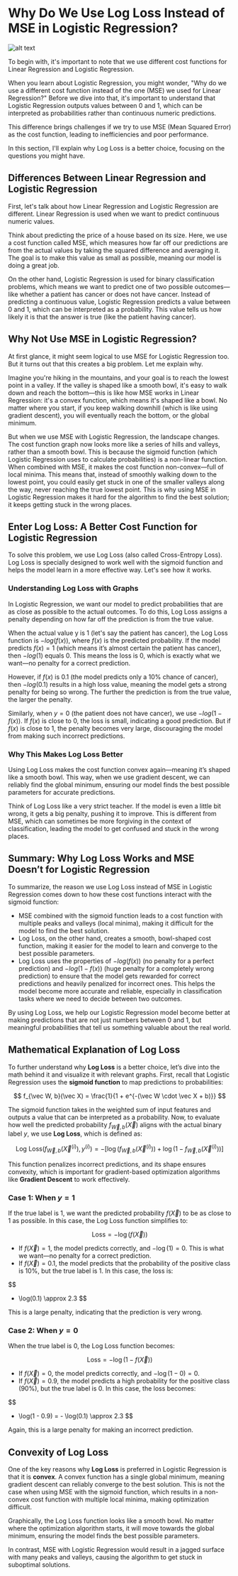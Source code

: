 # Why Do We Use Log Loss Instead of MSE in Logistic Regression?

![alt text](images/image-5.jpg)

To begin with, it's important to note that we use different cost functions for Linear Regression and Logistic Regression.

When you learn about Logistic Regression, you might wonder, "Why do we use a different cost function instead of the one (MSE) we used for Linear Regression?" Before we dive into that, it's important to understand that Logistic Regression outputs values between 0 and 1, which can be interpreted as probabilities rather than continuous numeric predictions. 

This difference brings challenges if we try to use MSE (Mean Squared Error) as the cost function, leading to inefficiencies and poor performance. 

In this section, I'll explain why Log Loss is a better choice, focusing on the questions you might have.

## Differences Between Linear Regression and Logistic Regression

First, let's talk about how Linear Regression and Logistic Regression are different. Linear Regression is used when we want to predict continuous numeric values.

Think about predicting the price of a house based on its size. Here, we use a cost function called MSE, which measures how far off our predictions are from the actual values by taking the squared difference and averaging it. The goal is to make this value as small as possible, meaning our model is doing a great job.

On the other hand, Logistic Regression is used for binary classification problems, which means we want to predict one of two possible outcomes—like whether a patient has cancer or does not have cancer. Instead of predicting a continuous value, Logistic Regression predicts a value between 0 and 1, which can be interpreted as a probability. This value tells us how likely it is that the answer is true (like the patient having cancer).

## Why Not Use MSE in Logistic Regression?

At first glance, it might seem logical to use MSE for Logistic Regression too. But it turns out that this creates a big problem. Let me explain why.

Imagine you're hiking in the mountains, and your goal is to reach the lowest point in a valley. If the valley is shaped like a smooth bowl, it's easy to walk down and reach the bottom—this is like how MSE works in Linear Regression: it's a convex function, which means it's shaped like a bowl. No matter where you start, if you keep walking downhill (which is like using gradient descent), you will eventually reach the bottom, or the global minimum.

But when we use MSE with Logistic Regression, the landscape changes. The cost function graph now looks more like a series of hills and valleys, rather than a smooth bowl. This is because the sigmoid function (which Logistic Regression uses to calculate probabilities) is a non-linear function. When combined with MSE, it makes the cost function non-convex—full of local minima. This means that, instead of smoothly walking down to the lowest point, you could easily get stuck in one of the smaller valleys along the way, never reaching the true lowest point. This is why using MSE in Logistic Regression makes it hard for the algorithm to find the best solution; it keeps getting stuck in the wrong places.

## Enter Log Loss: A Better Cost Function for Logistic Regression

To solve this problem, we use Log Loss (also called Cross-Entropy Loss). Log Loss is specially designed to work well with the sigmoid function and helps the model learn in a more effective way. Let's see how it works.

### Understanding Log Loss with Graphs

In Logistic Regression, we want our model to predict probabilities that are as close as possible to the actual outcomes. To do this, Log Loss assigns a penalty depending on how far off the prediction is from the true value.

When the actual value y is 1 (let's say the patient has cancer), the Log Loss function is $-log(f(x))$, where $f(x)$ is the predicted probability. If the model predicts $f(x) = 1$ (which means it’s almost certain the patient has cancer), then $-log(1)$ equals $0$. This means the loss is 0, which is exactly what we want—no penalty for a correct prediction.

However, if $f(x)$ is 0.1 (the model predicts only a 10% chance of cancer), then $-log(0.1)$ results in a high loss value, meaning the model gets a strong penalty for being so wrong. The further the prediction is from the true value, the larger the penalty.

Similarly, when $y = 0$ (the patient does not have cancer), we use $-log(1 - f(x))$. If $f(x)$ is close to 0, the loss is small, indicating a good prediction. But if $f(x)$ is close to 1, the penalty becomes very large, discouraging the model from making such incorrect predictions.

### Why This Makes Log Loss Better

Using Log Loss makes the cost function convex again—meaning it’s shaped like a smooth bowl. This way, when we use gradient descent, we can reliably find the global minimum, ensuring our model finds the best possible parameters for accurate predictions.

Think of Log Loss like a very strict teacher. If the model is even a little bit wrong, it gets a big penalty, pushing it to improve. This is different from MSE, which can sometimes be more forgiving in the context of classification, leading the model to get confused and stuck in the wrong places.

## Summary: Why Log Loss Works and MSE Doesn’t for Logistic Regression

To summarize, the reason we use Log Loss instead of MSE in Logistic Regression comes down to how these cost functions interact with the sigmoid function:

- MSE combined with the sigmoid function leads to a cost function with multiple peaks and valleys (local minima), making it difficult for the model to find the best solution.
- Log Loss, on the other hand, creates a smooth, bowl-shaped cost function, making it easier for the model to learn and converge to the best possible parameters.
- Log Loss uses the properties of $-log(f(x))$ (no penalty for a perfect prediction) and $-log(1 - f(x))$ (huge penalty for a completely wrong prediction) to ensure that the model gets rewarded for correct predictions and heavily penalized for incorrect ones. This helps the model become more accurate and reliable, especially in classification tasks where we need to decide between two outcomes.

By using Log Loss, we help our Logistic Regression model become better at making predictions that are not just numbers between 0 and 1, but meaningful probabilities that tell us something valuable about the real world.

## Mathematical Explanation of Log Loss

To further understand why **Log Loss** is a better choice, let’s dive into the math behind it and visualize it with relevant graphs. First, recall that Logistic Regression uses the **sigmoid function** to map predictions to probabilities:

$$
f_{\vec W, b}(\vec X) = \frac{1}{1 + e^{-(\vec W \cdot \vec X + b)}}
$$

The sigmoid function takes in the weighted sum of input features and outputs a value that can be interpreted as a probability. Now, to evaluate how well the predicted probability $f_{\vec W, b}(\vec X)$ aligns with the actual binary label $y$, we use **Log Loss**, which is defined as:

$$
\text{Log Loss}(f_{\vec W, b}(\vec X^{(i)}), y^{(i)}) = - \left[\log(f_{\vec W, b}(\vec X^{(i)})) + \log(1 - f_{\vec W, b}(\vec X^{(i)})) \right]
$$

This function penalizes incorrect predictions, and its shape ensures convexity, which is important for gradient-based optimization algorithms like **Gradient Descent** to work effectively.

### Case 1: When $y = 1$

If the true label is 1, we want the predicted probability $f(\vec X)$ to be as close to 1 as possible. In this case, the Log Loss function simplifies to:

$$
\text{Loss} = - \log(f(\vec X))
$$

- If $f(\vec X) = 1$, the model predicts correctly, and $- \log(1) = 0$. This is what we want—no penalty for a correct prediction.
- If $f(\vec X) = 0.1$, the model predicts that the probability of the positive class is 10%, but the true label is 1. In this case, the loss is:

$$
- \log(0.1) \approx 2.3
$$

This is a large penalty, indicating that the prediction is very wrong.

### Case 2: When $y = 0$

When the true label is 0, the Log Loss function becomes:

$$
\text{Loss} = - \log(1 - f(\vec X))
$$

- If $f(\vec X) = 0$, the model predicts correctly, and $- \log(1 - 0) = 0$.
- If $f(\vec X) = 0.9$, the model predicts a high probability for the positive class (90%), but the true label is 0. In this case, the loss becomes:

$$
- \log(1 - 0.9) = - \log(0.1) \approx 2.3
$$

Again, this is a large penalty for making an incorrect prediction.

## Convexity of Log Loss

One of the key reasons why **Log Loss** is preferred in Logistic Regression is that it is **convex**. A convex function has a single global minimum, meaning gradient descent can reliably converge to the best solution. This is not the case when using MSE with the sigmoid function, which results in a non-convex cost function with multiple local minima, making optimization difficult.

Graphically, the Log Loss function looks like a smooth bowl. No matter where the optimization algorithm starts, it will move towards the global minimum, ensuring the model finds the best possible parameters. 

In contrast, MSE with Logistic Regression would result in a jagged surface with many peaks and valleys, causing the algorithm to get stuck in suboptimal solutions.
